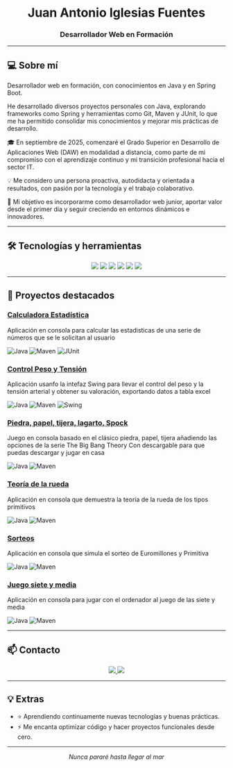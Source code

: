 <h1 align="center">Juan Antonio Iglesias Fuentes</h1>
<h3 align="center">Desarrollador Web en Formación</h3>



---

## 💻 Sobre mí

Desarrollador web en formación, con conocimientos en Java y en Spring Boot.

He desarrollado diversos proyectos personales con Java, explorando frameworks como Spring y herramientas como Git, Maven y JUnit, lo que me ha permitido consolidar mis conocimientos y mejorar mis prácticas de desarrollo.

🎓 En septiembre de 2025, comenzaré el Grado Superior en Desarrollo de Aplicaciones Web (DAW) en modalidad a distancia, como parte de mi compromiso con el aprendizaje continuo y mi transición profesional hacia el sector IT.

💡 Me considero una persona proactiva, autodidacta y orientada a resultados, con pasión por la tecnología y el trabajo colaborativo.

🎯 Mi objetivo es incorporarme como desarrollador web junior, aportar valor desde el primer día y seguir creciendo en entornos dinámicos e innovadores.

---

## 🛠️ Tecnologías y herramientas


<p align="center">
  <img src="https://img.shields.io/badge/Java-ED8B00?style=for-the-badge&logo=java&logoColor=white" /> 
  <img src="https://img.shields.io/badge/Spring%20Boot-6DB33F?style=for-the-badge&logo=springboot&logoColor=white" />   
  <img src="https://img.shields.io/badge/Maven-C71A36?style=for-the-badge&logo=apachemaven&logoColor=white" />   
  <img src="https://img.shields.io/badge/IntelliJ%20IDEA-000000?style=for-the-badge&logo=intellijidea&logoColor=white" />
  <img src="https://img.shields.io/badge/VS%20Code-007ACC?style=for-the-badge&logo=visualstudiocode&logoColor=white" />
  <img src="https://img.shields.io/badge/Ubuntu-E95420?style=for-the-badge&logo=ubuntu&logoColor=white" />
  
</p>

---

## 📂 Proyectos destacados

  
### [Calculadora Estadística](https://github.com/jiglef/CalculadoraEstadisticas)

Aplicación en consola para calcular las estadisticas de una serie de números que se le solicitan al usuario

![Java](https://img.shields.io/badge/Java-ED8B00?style=flat-square&logo=java&logoColor=white)
![Maven](https://img.shields.io/badge/Maven-C71A36?style=flat-square&logo=apachemaven&logoColor=white)
![JUnit](https://img.shields.io/badge/JUnit-25A162?style=flat-square&logo=junit5&logoColor=white)

### [Control Peso y Tensión](https://github.com/jiglef/ControlPesoTension)

Aplicación usanfo la intefaz Swing para llevar el control del peso y la tensión arterial y obtener su valoración, exportando datos a tabla excel

![Java](https://img.shields.io/badge/Java-ED8B00?style=flat-square&logo=java&logoColor=white)
![Maven](https://img.shields.io/badge/Maven-C71A36?style=flat-square&logo=apachemaven&logoColor=white)
![Swing](https://img.shields.io/badge/Swing-007396?style=flat-square&logo=java&logoColor=white)

### [Piedra, papel, tijera, lagarto, Spock](https://github.com/jiglef/PiedraPapelTijeraLagartoSpock)

Juego en consola basado en el clásico piedra, papel, tijera añadiendo las opciones de la serie The Big Bang Theory
Con descargable para que puedas descargar y jugar en casa

![Java](https://img.shields.io/badge/Java-ED8B00?style=flat-square&logo=java&logoColor=white)
![Maven](https://img.shields.io/badge/Maven-C71A36?style=flat-square&logo=apachemaven&logoColor=white)

### [Teoría de la rueda](https://github.com/jiglef/TeoriaRueda)

Aplicación en consola que demuestra la teoría de la rueda de los tipos primitivos

![Java](https://img.shields.io/badge/Java-ED8B00?style=flat-square&logo=java&logoColor=white)
![Maven](https://img.shields.io/badge/Maven-C71A36?style=flat-square&logo=apachemaven&logoColor=white)

### [Sorteos](https://github.com/jiglef/Sorteos)

Aplicación en consola que simula el sorteo de Euromillones y Primitiva

![Java](https://img.shields.io/badge/Java-ED8B00?style=flat-square&logo=java&logoColor=white)
![Maven](https://img.shields.io/badge/Maven-C71A36?style=flat-square&logo=apachemaven&logoColor=white)

### [Juego siete y media](https://github.com/jiglef/SieteYMedia)

Aplicación en consola para jugar con el ordenador al juego de las siete y media

![Java](https://img.shields.io/badge/Java-ED8B00?style=flat-square&logo=java&logoColor=white)
![Maven](https://img.shields.io/badge/Maven-C71A36?style=flat-square&logo=apachemaven&logoColor=white)




---

## 📫 Contacto

<p align="center">
  <a href="https://www.linkedin.com/in/jiglef " target="_blank">
    <img src="https://img.shields.io/badge/LinkedIn-0A66C2?style=for-the-badge&logo=linkedin&logoColor=white" />
  </a>
  <a href="mailto:juan.iglesiasfuentes@gmail.com">
    <img src="https://img.shields.io/badge/Email-D14836?style=for-the-badge&logo=gmail&logoColor=white" />
  </a>
</p>

---

## 💡 Extras  
- ⭐ Aprendiendo continuamente nuevas tecnologías y buenas prácticas.  
- ⚡ Me encanta optimizar código y hacer proyectos funcionales desde cero.  

---

<p align="center"><em>Nunca pararé hasta llegar al mar</em></p>
